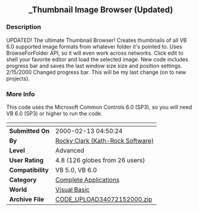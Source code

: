 ﻿<div align="center">

## \_Thumbnail Image Browser \(Updated\)


</div>

### Description

UPDATED! The ultimate Thumbnail Browser! Creates thumbnails of all VB 6.0 supported image formats from whatever folder it's pointed to. Uses BrowseForFolder API, so it will even work across networks. Click edit to shell your favorite editor and load the selected image. New code includes progress bar and saves the last window size size and position settings. 2/15/2000 Changed progress bar. This will be my last change (on to new projects).
 
### More Info
 
This code uses the Microsoft Common Controls 6.0 (SP3), so you will need VB 6.0 (SP3) or higher to run the code.


<span>             |<span>
---                |---
**Submitted On**   |2000-02-13 04:50:24
**By**             |[Rocky Clark \(Kath\-Rock Software\)](https://github.com/Planet-Source-Code/PSCIndex/blob/master/ByAuthor/rocky-clark-kath-rock-software.md)
**Level**          |Advanced
**User Rating**    |4.8 (126 globes from 26 users)
**Compatibility**  |VB 5\.0, VB 6\.0
**Category**       |[Complete Applications](https://github.com/Planet-Source-Code/PSCIndex/blob/master/ByCategory/complete-applications__1-27.md)
**World**          |[Visual Basic](https://github.com/Planet-Source-Code/PSCIndex/blob/master/ByWorld/visual-basic.md)
**Archive File**   |[CODE\_UPLOAD34072152000\.zip](https://github.com/Planet-Source-Code/rocky-clark-kath-rock-software-thumbnail-image-browser-updated__1-6029/archive/master.zip)








